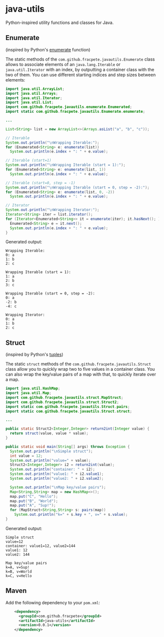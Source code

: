 # java-utils
Python-inspired utility functions and classes for Java.

## Enumerate

(inspired by Python's [enumerate](https://docs.python.org/3.5/library/functions.html#enumerate) function)


The static methods of the `com.github.fracpete.javautils.Enumerate` class allows 
to associate elements of an `java.lang.Iterable` or `java.util.Iterator` with
an index, by outputting a container class with the two of them. You can use
different starting indices and step sizes between elements: 

```java
import java.util.ArrayList;
import java.util.Arrays;
import java.util.Iterator;
import java.util.List;
import com.github.fracpete.javautils.enumerate.Enumerated;
import static com.github.fracpete.javautils.Enumerate.enumerate;

...

List<String> list = new ArrayList<>(Arrays.asList("a", "b", "c"));

// Iterable
System.out.println("\nWrapping Iterable:");
for (Enumerated<String> e: enumerate(list))
  System.out.println(e.index + ": " + e.value);

// Iterable (start=1)
System.out.println("\nWrapping Iterable (start = 1):");
for (Enumerated<String> e: enumerate(list, 1))
  System.out.println(e.index + ": " + e.value);

// Iterable (start=0, step = -1)
System.out.println("\nWrapping Iterable (start = 0, step = -2):");
for (Enumerated<String> e: enumerate(list, 0, -2))
  System.out.println(e.index + ": " + e.value);

// Iterator
System.out.println("\nWrapping Iterator:");
Iterator<String> iter = list.iterator();
for (Iterator<Enumerated<String>> it = enumerate(iter); it.hasNext(); ) {
  Enumerated<String> e = it.next();
  System.out.println(e.index + ": " + e.value);
}
```

Generated output:

```
Wrapping Iterable:
0: a
1: b
2: c

Wrapping Iterable (start = 1):
1: a
2: b
3: c

Wrapping Iterable (start = 0, step = -2):
0: a
-2: b
-4: c

Wrapping Iterator:
0: a
1: b
2: c
```

## Struct

(inspired by Python's [tuples](https://docs.python.org/3.5/library/functions.html#func-tuple))

The static `struct` methods of the `com.github.fracpete.javautils.Struct` class
allow you to quickly wrap two to five values in a container class. 
You can also wrap the key/value pairs of a map with that, to quickly iterate
over a map.

```java
import java.util.HashMap;
import java.util.Map;
import com.github.fracpete.javautils.struct.MapStruct;
import com.github.fracpete.javautils.struct.Struct2;
import static com.github.fracpete.javautils.Struct.pairs;
import static com.github.fracpete.javautils.Struct.struct;

...

public static Struct2<Integer,Integer> return2int(Integer value) {
  return struct(value, value * value);
}

public static void main(String[] args) throws Exception {
  System.out.println("\nSimple struct");
  int value = 12;
  System.out.println("value=" + value);
  Struct2<Integer,Integer> i2 = return2int(value);
  System.out.println("container: " + i2);
  System.out.println("value1: " + i2.value1);
  System.out.println("value2: " + i2.value2);

  System.out.println("\nMap key/value pairs");
  Map<String,String> map = new HashMap<>();
  map.put("C", "Hello");
  map.put("B", "World");
  map.put("A", "Sup!");
  for (MapStruct<String,String> s: pairs(map))
    System.out.println("k=" + s.key + ", v=" + s.value);
}
```

Generated output:

```
Simple struct
value=12
container: value1=12, value2=144
value1: 12
value2: 144

Map key/value pairs
k=A, v=Sup!
k=B, v=World
k=C, v=Hello
```


## Maven

Add the following dependency to your `pom.xml`:
```xml
    <dependency>
      <groupId>com.github.fracpete</groupId>
      <artifactId>java-utils</artifactId>
      <version>0.0.1</version>
    </dependency>
```
